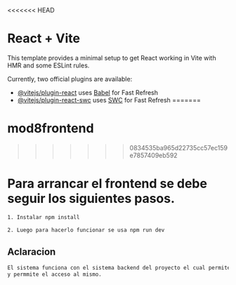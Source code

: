 <<<<<<< HEAD
# React + Vite

This template provides a minimal setup to get React working in Vite with HMR and some ESLint rules.

Currently, two official plugins are available:

- [@vitejs/plugin-react](https://github.com/vitejs/vite-plugin-react/blob/main/packages/plugin-react/README.md) uses [Babel](https://babeljs.io/) for Fast Refresh
- [@vitejs/plugin-react-swc](https://github.com/vitejs/vite-plugin-react-swc) uses [SWC](https://swc.rs/) for Fast Refresh
=======
# mod8frontend
>>>>>>> 0834535ba965d22735cc57ec159e7857409eb592
>>>>>>>
# Para arrancar el frontend se debe seguir los siguientes pasos.
```bash
1. Instalar npm install
```
```bash
2. Luego para hacerlo funcionar se usa npm run dev
```
## Aclaracion
```bash
El sistema funciona con el sistema backend del proyecto el cual permite ver los datos que maneja
y permmite el acceso al mismo.
```



